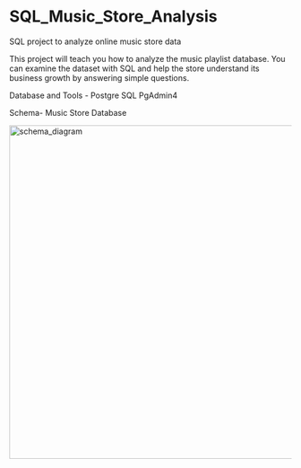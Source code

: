 # SQL_Music_Store_Analysis
SQL project to analyze online music store data

This project will teach you how to analyze the music playlist database. You can examine the dataset with SQL and help the store understand its business growth by answering simple questions.

Database and Tools -
  Postgre SQL
  PgAdmin4

Schema- Music Store Database


<img width="594" alt="schema_diagram" src="https://github.com/Jayeshdani4/SQL_Music_Store_Analysis/assets/156282378/0d96e743-349e-42a7-a44b-7a7462eb44f3">

